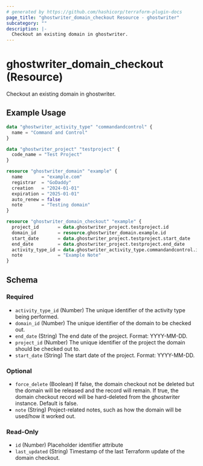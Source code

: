```yaml
---
# generated by https://github.com/hashicorp/terraform-plugin-docs
page_title: "ghostwriter_domain_checkout Resource - ghostwriter"
subcategory: ""
description: |-
  Checkout an existing domain in ghostwriter.
---
```


# ghostwriter_domain_checkout (Resource)

Checkout an existing domain in ghostwriter.

## Example Usage

```terraform
data "ghostwriter_activity_type" "commandandcontrol" {
  name = "Command and Control"
}

data "ghostwriter_project" "testproject" {
  code_name = "Test Project"
}

resource "ghostwriter_domain" "example" {
  name       = "example.com"
  registrar  = "GoDaddy"
  creation   = "2024-01-01"
  expiration = "2025-01-01"
  auto_renew = false
  note       = "Testing domain"
}

resource "ghostwriter_domain_checkout" "example" {
  project_id       = data.ghostwriter_project.testproject.id
  domain_id        = resource.ghostwriter_domain.example.id
  start_date       = data.ghostwriter_project.testproject.start_date
  end_date         = data.ghostwriter_project.testproject.end_date
  activity_type_id = data.ghostwriter_activity_type.commandandcontrol.id
  note             = "Example Note"
}
```

<!-- schema generated by tfplugindocs -->
## Schema

### Required

- `activity_type_id` (Number) The unique identifier of the activity type being performed.
- `domain_id` (Number) The unique identifier of the domain to be checked out.
- `end_date` (String) The end date of the project. Format: YYYY-MM-DD.
- `project_id` (Number) The unique identifier of the project the domain should be checked out to.
- `start_date` (String) The start date of the project. Format: YYYY-MM-DD.

### Optional

- `force_delete` (Boolean) If false, the domain checkout not be deleted but the domain will be released and the record will remain. If true, the domain checkout record will be hard-deleted from the ghostwriter instance. Default is false.
- `note` (String) Project-related notes, such as how the domain will be used/how it worked out.

### Read-Only

- `id` (Number) Placeholder identifier attribute
- `last_updated` (String) Timestamp of the last Terraform update of the domain checkout.
